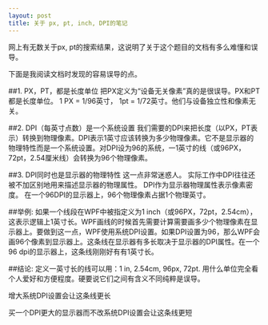 ```yaml
---
layout: post
title: 关于 px, pt, inch, DPI的笔记
---
```

网上有无数关于px, pt的搜索结果，这说明了关于这个题目的文档有多么难懂和误导。

下面是我阅读文档时发现的容易误导的点。

##1. PX，PT，都是长度单位
把PX定义为“设备无关像素”真的是很误导。PX和PT都是长度单位。 1 PX = 1/96英寸， 1pt = 1/72英寸。他们与设备独立性和像素无关。

##2. DPI（每英寸点数）是一个系统设置
我们需要的DPI来把长度（以PX，PT表示）转换到物理像素。DPI表示1英寸应该转换为多少物理像素。它不是显示器的物理特性而是一个系统设置。对DPI设为96的系统，一1英寸的线（或96PX，72pt，2.54厘米线）会转换为96个物理像素。

##3. DPI同时也是显示器的物理特性
这一点非常迷惑人。 实际工作中DPI往往还被不加区别地用来描述显示器的物理属性。 DPI作为显示器物理属性表示像素密度。 在一个96DPI的显示器上，96个物理像素占据1个物理英寸。

##举例:
如果一个线段在WPF中被指定义为1 inch（或96PX，72pt，2.54cm），这表示逻辑上1英寸长。WPF画线的时候首先需要计算需要画多少个物理像素在显示器上。要做到这一点，WPF使用系统DPI设置。如果DPI设置为96，那么WPF会画96个像素到显示器上。这条线在显示器有多长取决于显示器的DPI属性。在一个96 dpi的显示器上，这条线刚刚好有有1英寸长。

##结论:
定义一英寸长的线可以用：1 in, 2.54cm, 96px, 72pt. 用什么单位完全看个人爱好和方便程度。硬要说它们之间有含义不同纯粹是误导。

增大系统DPI设置会让这条线更长

买一个DPI更大的显示器而不改系统DPI设置会让这条线更短
